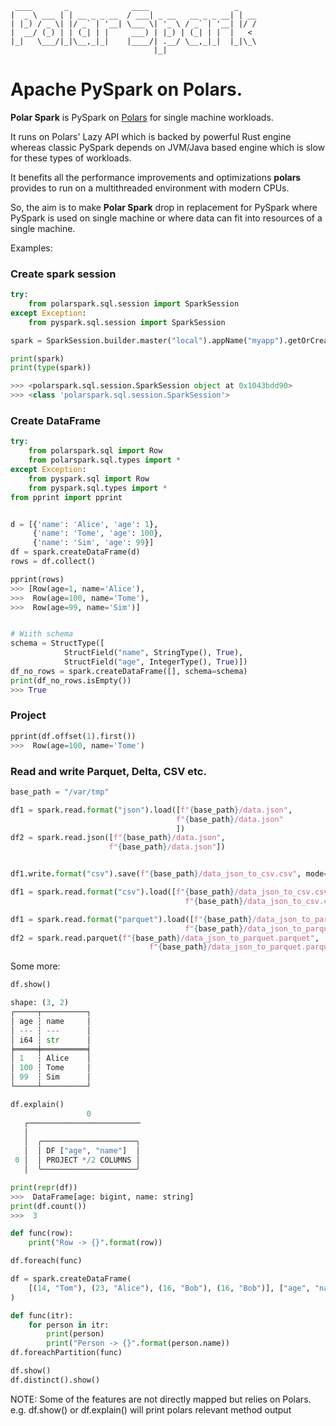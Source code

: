 ```
 ____       _              ____                   _    
|  _ \ ___ | | __ _ _ __  / ___| _ __   __ _ _ __| | __
| |_) / _ \| |/ _` | '__| \___ \| '_ \ / _` | '__| |/ /
|  __/ (_) | | (_| | |     ___) | |_) | (_| | |  |   < 
|_|   \___/|_|\__,_|_|    |____/| .__/ \__,_|_|  |_|\_\
                                |_|                    
```
# Apache PySpark on Polars.

**Polar Spark** is PySpark on [Polars](https://github.com/pola-rs/polars) for single machine workloads.

It runs on Polars' Lazy API which is backed by powerful Rust engine
whereas classic PySpark depends on JVM/Java based engine
which is slow for these types of workloads.

It benefits all the performance improvements and optimizations **polars** provides 
to run on a multithreaded environment with modern CPUs.

So, the aim is to make **Polar Spark** drop in replacement for PySpark
where PySpark is used on single machine or where data can fit into
resources of a single machine.

Examples:
### Create spark session
```python
try:            
    from polarspark.sql.session import SparkSession
except Exception:
    from pyspark.sql.session import SparkSession

spark = SparkSession.builder.master("local").appName("myapp").getOrCreate()

print(spark)
print(type(spark))

>>> <polarspark.sql.session.SparkSession object at 0x1043bdd90>
>>> <class 'polarspark.sql.session.SparkSession'>
```

### Create DataFrame
```python
try:
    from polarspark.sql import Row
    from polarspark.sql.types import *
except Exception:
    from pyspark.sql import Row
    from pyspark.sql.types import *    
from pprint import pprint


d = [{'name': 'Alice', 'age': 1}, 
     {'name': 'Tome', 'age': 100}, 
     {'name': 'Sim', 'age': 99}]
df = spark.createDataFrame(d)
rows = df.collect()

pprint(rows)
>>> [Row(age=1, name='Alice'),
>>>  Row(age=100, name='Tome'),
>>>  Row(age=99, name='Sim')]


# Wiith schema
schema = StructType([
            StructField("name", StringType(), True),
            StructField("age", IntegerType(), True)])
df_no_rows = spark.createDataFrame([], schema=schema)
print(df_no_rows.isEmpty())
>>> True

```
### Project
```python
pprint(df.offset(1).first())
>>>  Row(age=100, name='Tome')
```

### Read and write Parquet, Delta, CSV etc.
```python
base_path = "/var/tmp"

df1 = spark.read.format("json").load([f"{base_path}/data.json",
                                     f"{base_path}/data.json"
                                     ])
df2 = spark.read.json([f"{base_path}/data.json",
                      f"{base_path}/data.json"])


df1.write.format("csv").save(f"{base_path}/data_json_to_csv.csv", mode="overwrite")

df1 = spark.read.format("csv").load([f"{base_path}/data_json_to_csv.csv",
                                       f"{base_path}/data_json_to_csv.csv"])

df1 = spark.read.format("parquet").load([f"{base_path}/data_json_to_parquet.parquet",
                                       f"{base_path}/data_json_to_parquet.parquet"])
df2 = spark.read.parquet(f"{base_path}/data_json_to_parquet.parquet",
                               f"{base_path}/data_json_to_parquet.parquet")
```



Some more:
```python
df.show()

shape: (3, 2)
┌─────┬──────────┐
│ age ┆ name     │
│ --- ┆ ---      │
│ i64 ┆ str      │
╞═════╪══════════╡
│ 1   ┆ Alice    │
│ 100 ┆ Tome     │
│ 99  ┆ Sim      │
└─────┴──────────┘
```

```python
df.explain()
                 0
   ┌─────────────────────────
   │
   │  ╭─────────────────────╮
   │  │ DF ["age", "name"]  │
 0 │  │ PROJECT */2 COLUMNS │
   │  ╰─────────────────────╯
```

```python
print(repr(df))
>>>  DataFrame[age: bigint, name: string]
print(df.count())
>>>  3
```

```python
def func(row):
    print("Row -> {}".format(row))

df.foreach(func)

df = spark.createDataFrame(
    [(14, "Tom"), (23, "Alice"), (16, "Bob"), (16, "Bob")], ["age", "name"]
)

def func(itr):
    for person in itr:
        print(person)
        print("Person -> {}".format(person.name))
df.foreachPartition(func)

df.show()
df.distinct().show()
```


NOTE: Some of the features are not directly mapped but relies on Polars. 
e.g. df.show() or df.explain() will print polars relevant method output 

